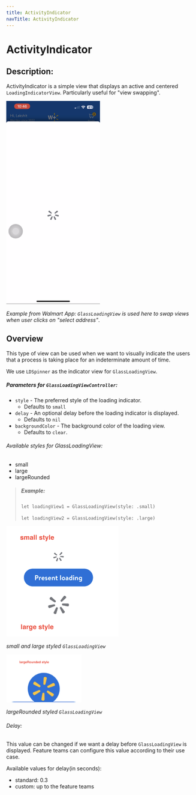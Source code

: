 ```yaml
---
title: ActivityIndicator
navTitle: ActivityIndicator
---
```


#  ActivityIndicator

## Description:

ActivityIndicator is a simple view that displays an active and centered `LoadingIndicatorView`. Particularly useful for "view swapping".

<img src="images/loadingIndicator3.png" width="250" />

*Example from Walmart App: `GlassLoadingView` is used here to swap views when user clicks on "select address"*.

## Overview

This type of view can be used when we want to visually indicate the users that a process is taking place for an indeterminate amount of time.

We use `LDSpinner` as the indicator view for `GlassLoadingView`.

##### Parameters for `GlassLoadingViewController`:
- `style` - The preferred style of the loading indicator.
  - Defaults to `small`
- `delay` - An optional delay before the loading indicator is displayed.
  - Defaults to `nil`
- `backgroundColor` - The background color of the loading view.
  - Defaults to `clear`.


###### Available styles for GlassLoadingView:
- small
- large
- largeRounded


> ##### Example:
> `let loadingView1 = GlassLoadingView(style: .small)`
>
> `let loadingView2 = GlassLoadingView(style: .large)`

<img src="images/loadingIndicator1.png" width="300" />

*small and large styled `GlassLoadingView`*

<img src="images/loadingIndicator2.png" width="200" />

*largeRounded styled `GlassLoadingView`*


###### Delay:

This value can be changed if we want a delay before `GlassLoadingView` is displayed. Feature teams can configure this value according to their use case. <br>

Available values for delay(in seconds):
- standard: 0.3
- custom: up to the feature teams
